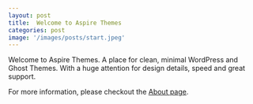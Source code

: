 ```yaml
---
layout: post
title:  Welcome to Aspire Themes
categories: post
image: '/images/posts/start.jpeg'
---
```


Welcome to Aspire Themes. A place for clean, minimal WordPress and Ghost Themes. With a huge attention for design details, speed and great support.

For more information, please checkout the [About page](/about).